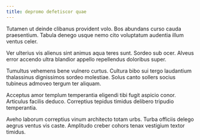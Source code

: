 ```yaml
---
title: depromo defetiscor quae
---
```


Tutamen ut deinde clibanus provident volo. Bos abundans curso cauda praesentium. Tabula denego usque nemo cito voluptatum audentia illum ventus celer.

Ver ulterius vis alienus sint animus aqua teres sunt. Sordeo sub ocer. Alveus error accendo ultra blandior appello repellendus doloribus super.

Tumultus vehemens bene vulnero curtus. Cultura bibo sui tergo laudantium thalassinus dignissimos sordeo molestiae. Solus canto sollers socius tubineus admoveo tergum ter aliquam.

Acceptus amor templum temperantia eligendi tibi fugit aspicio conor. Articulus facilis deduco. Correptius tepidus timidus delibero tripudio temperantia.

Aveho laborum correptius vinum architecto totam urbs. Turba officiis delego aegrus ventus vis caste. Amplitudo creber cohors tenax vestigium textor timidus.